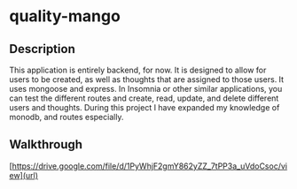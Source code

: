 # quality-mango

## Description

This application is entirely backend, for now. It is designed to allow for users to be created, as well as thoughts that are assigned to those users. It uses mongoose and express. In Insomnia or other similar applications, you can test the different routes and create, read, update, and delete different users and thoughts. During this project I have expanded my knowledge of monodb, and routes especially.

## Walkthrough

[https://drive.google.com/file/d/1PyWhjF2gmY862yZZ_7tPP3a_uVdoCsoc/view](url)
